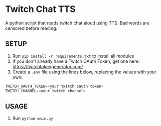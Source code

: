 # Twitch Chat TTS
A python script that reads twitch chat aloud using TTS. Bad words are censored before reading.

## SETUP
1. Run `pip install -r requirements.txt` to install all modules
2. If you don't already have a Twitch OAuth Token, get one here: https://twitchtokengenerator.com/
3. Create a `.env` file using the lines below, replacing the values with your own:
```python
TWITCH_OAUTH_TOKEN=<your twitch oauth token>
TWITCH_CHANNEL=<your twitch channel>
```

## USAGE
1. Run `python main.py`